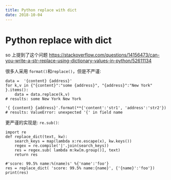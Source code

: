 ```yaml
---
title: Python replace with dict
date: 2018-10-04
---
```

# Python replace with dict
so 上提到了这个问题
https://stackoverflow.com/questions/14156473/can-you-write-a-str-replace-using-dictionary-values-in-python/52611134

很多人采用 `format()`和`replace()`，但是不严谨:

    data =  '{content} {address}'
    for k,v in {"{content}":"some {address}", "{address}":"New York" }.items():
        data = data.replace(k,v)
    # results: some New York New York
    
    '{ {content} {address}'.format(**{'content':'str1', 'address':'str2'})
    # results: ValueError: unexpected '{' in field name

更严谨的实现是: `re.sub()`:

    import re
    def replace_dict(text, kw):
        search_keys = map(lambda x:re.escape(x), kw.keys())
        regex = re.compile('|'.join(search_keys))
        res = regex.sub( lambda m:kw[m.group()], text)
        return res
    
    #'score: 99.5% name:%(name)s' %{'name':'foo'}
    res = replace_dict( 'score: 99.5% name:{name}', {'{name}':'foo'})
    print(res)
